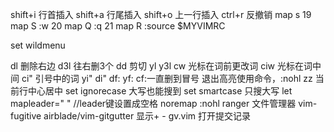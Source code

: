 
shift+i 行首插入 
shift+a 行尾插入
shift+o 上一行插入
ctrl+r 反撤销
 map s <nop>
 19 map S :w<CR>
 20 map Q :q<CR>
 21 map R :source $MYVIMRC<CR>

set wildmenu

<operation><motion>
dl 删除右边
d3l 往右删3个
dd 剪切
yl
y3l
cw 光标在词前更改词
ciw 光标在词中间
ci" 引号中的词
yi"
di"
df:
yf:
cf:一直删到冒号
退出高亮使用命令，:nohl
zz 当前行中心居中
set ignorecase 大写也能搜到
set smartcase 只搜大写
let mapleader=" " //leader键设置成空格
noremap <LEADER><CR> :nohl<CR>
ranger 文件管理器
vim-fugitive 
airblade/vim-gitgutter 显示+ -
gv.vim 打开提交记录
